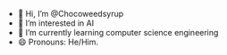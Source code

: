 - 👋 Hi, I’m @Chocoweedsyrup
- 👀 I’m interested in AI
- 🌱 I’m currently learning computer science engineering
- 😄 Pronouns: He/Him.
<!---
Chocoweedsyrup/Chocoweedsyrup is a ✨ special ✨ repository because its `README.md` (this file) appears on your GitHub profile.
You can click the Preview link to take a look at your changes.
--->
